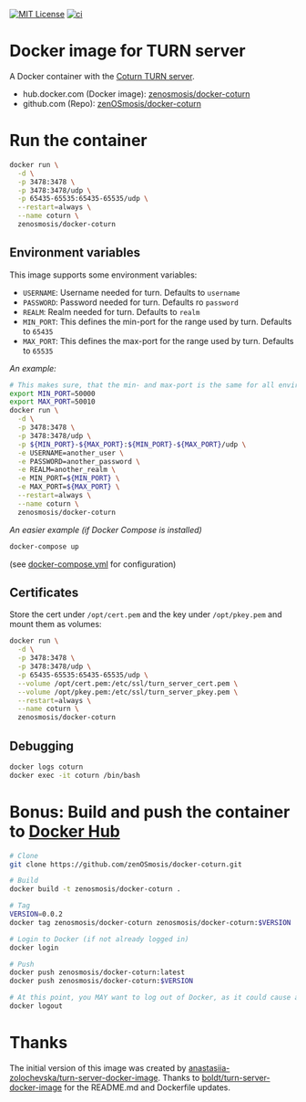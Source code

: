 [![MIT License](https://img.shields.io/github/license/zenosmosis/docker-coturn)](https://raw.githubusercontent.com/zenOSmosis/docker-coturn/master/LICENSE)
[![ci][ci-image]][ci-url]

[ci-image]: https://github.com/zenosmosis/docker-coturn/actions/workflows/ci.yml/badge.svg
[ci-url]: https://github.com/zenOSmosis/docker-coturn/actions

# Docker image for TURN server

A Docker container with the [Coturn TURN server](https://github.com/coturn/coturn).

* hub.docker.com (Docker image): [zenosmosis/docker-coturn](https://hub.docker.com/r/zenosmosis/docker-coturn/)
* github.com (Repo): [zenOSmosis/docker-coturn](https://github.com/zenOSmosis/docker-coturn)

# Run the container

```bash
docker run \
  -d \
  -p 3478:3478 \
  -p 3478:3478/udp \
  -p 65435-65535:65435-65535/udp \
  --restart=always \
  --name coturn \
  zenosmosis/docker-coturn
```

## Environment variables

This image supports some environment variables:

* `USERNAME`: Username needed for turn. Defaults to `username`
* `PASSWORD`: Password needed for turn. Defaults ro `password`
* `REALM`: Realm needed for turn. Defaults to `realm`
* `MIN_PORT`: This defines the min-port for the range used by turn. Defaults to `65435`
* `MAX_PORT`: This defines the max-port for the range used by turn. Defaults to `65535`

*An example:*

```bash
# This makes sure, that the min- and max-port is the same for all environment variables
export MIN_PORT=50000
export MAX_PORT=50010
docker run \
  -d \
  -p 3478:3478 \
  -p 3478:3478/udp \
  -p ${MIN_PORT}-${MAX_PORT}:${MIN_PORT}-${MAX_PORT}/udp \
  -e USERNAME=another_user \
  -e PASSWORD=another_password \
  -e REALM=another_realm \
  -e MIN_PORT=${MIN_PORT} \
  -e MAX_PORT=${MAX_PORT} \
  --restart=always \
  --name coturn \
  zenosmosis/docker-coturn
```

*An easier example (if Docker Compose is installed)*

```bash
docker-compose up
```

(see [docker-compose.yml](docker-compose.yml) for configuration)

## Certificates

Store the cert under `/opt/cert.pem` and the key under `/opt/pkey.pem` and mount them as volumes:

```bash
docker run \
  -d \
  -p 3478:3478 \
  -p 3478:3478/udp \
  -p 65435-65535:65435-65535/udp \
  --volume /opt/cert.pem:/etc/ssl/turn_server_cert.pem \
  --volume /opt/pkey.pem:/etc/ssl/turn_server_pkey.pem \
  --restart=always \
  --name coturn \
  zenosmosis/docker-coturn
```

## Debugging

```bash
docker logs coturn
docker exec -it coturn /bin/bash
```

# Bonus: Build and push the container to [Docker Hub](https://hub.docker.com/)

```bash
# Clone
git clone https://github.com/zenOSmosis/docker-coturn.git 

# Build
docker build -t zenosmosis/docker-coturn .

# Tag
VERSION=0.0.2
docker tag zenosmosis/docker-coturn zenosmosis/docker-coturn:$VERSION

# Login to Docker (if not already logged in)
docker login

# Push
docker push zenosmosis/docker-coturn:latest
docker push zenosmosis/docker-coturn:$VERSION

# At this point, you MAY want to log out of Docker, as it could cause authentication errors when trying to build other's containers
docker logout
```

# Thanks

The initial version of this image was created by [anastasiia-zolochevska/turn-server-docker-image](https://github.com/anastasiia-zolochevska/turn-server-docker-image).  Thanks to [boldt/turn-server-docker-image](https://github.com/boldt/turn-server-docker-image) for the README.md and Dockerfile updates.
